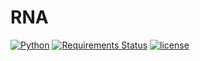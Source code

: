 # RNA

[![Python](https://img.shields.io/badge/python-3.6-brightgreen.svg)](https://www.python.org/downloads/release/python-365/)
[![Requirements Status](https://requires.io/github/MuriloChaves/RNA/requirements.svg?branch=master)](https://requires.io/github/MuriloChaves/RNA/requirements/?branch=master)
[![license](https://img.shields.io/badge/license-MIT-blue.svg)](https://github.com/MuriloChaves/RNA/blob/master/LICENSE)
